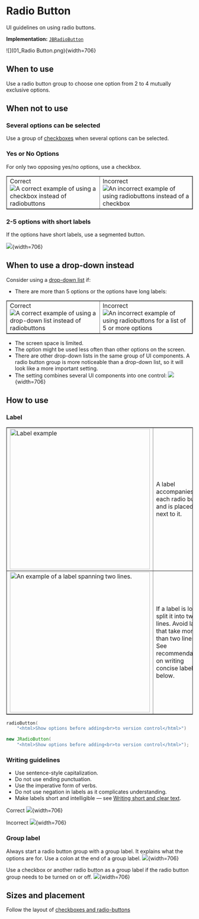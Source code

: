 <!-- Copyright 2000-2024 JetBrains s.r.o. and contributors. Use of this source code is governed by the Apache 2.0 license. -->

# Radio Button

<link-summary>UI guidelines on using radio buttons.</link-summary>

<tldr>

**Implementation:** [`JBRadioButton`](%gh-ic%/platform/platform-api/src/com/intellij/ui/components/JBRadioButton.java)

</tldr>

![](01_Radio Button.png){width=706}

## When to use

Use a radio button group to choose one option from 2 to 4 mutually exclusive options.

## When not to use

### Several options can be selected
Use a group of [checkboxes](checkbox.md) when several options can be selected.

### Yes or No Options
For only two opposing yes/no options, use a checkbox.

<table style="none" border="false">
  <tr>
    <td width="378px">
      <format color="Green" style="bold">Correct</format><img src="02_When_to_use_correct.png" alt="A correct example of using a checkbox instead of radiobuttons"/>
    </td>
    <td width="378px">
      <format color="Red" style="bold">Incorrect</format><img src="02_When_to_use_incorrect.png" alt="An incorrect example of using radiobuttons instead of a checkbox"/>
    </td>
  </tr>
</table>

### 2-5 options with short labels
If the options have short labels, use a segmented button.

![](03_When_to_use_Segmented_button.png){width=706}


## When to use a drop-down instead
Consider using a [drop-down list](drop_down.md) if:
* There are more than 5 options or the options have long labels:
<table style="none" border="false">
  <tr>
    <td width="378">
      <format color="Green" style="bold">Correct</format><img src="04_When_to_use_correct.png" alt="A correct example of using a drop-down list instead of radiobuttons"/>
    </td>
    <td width="378">
      <format color="Red" style="bold">Incorrect</format><img src="04_When_to_use_incorrect.png" alt="An incorrect example of using radiobuttons for a list of 5 or more options"/>
    </td>
  </tr>
  </table>

* The screen space is limited.
* The option might be used less often than other options on the screen.
* There are other drop-down lists in the same group of UI components. A radio button group is more noticeable than a drop-down list, so it will look like a more important setting.
* The setting combines several UI components into one control:
  ![](05_When_to_use_Segmented_button.png){width=706}

## How to use

### Label

<table style="none" border="false" column-width="fixed">
    <tr>
      <td><img src="06_How_to_use.png" alt="Label example" width="378"/></td>
      <td><p>A label accompanies each radio button and is placed next to it.</p></td>
    </tr>
    <tr>
      <td><img src="07_How_to_use.png" alt="An example of a label spanning two lines." width="378"/></td>
      <td><p>If a label is long, split it into two lines. Avoid labels that take more than two lines. See recommendations on writing concise labels below.</p></td>
    </tr>
</table>

<chapter title="Implementation" collapsible="true">
  <tabs group="languages">
  <tab title="Kotlin UI DSL" group-key="kotlin">

  ```kotlin
  radioButton(
      "<html>Show options before adding<br>to version control</html>")
  ```

  </tab>
  <tab title="Java" group-key="java">

  ```java
  new JRadioButton(
      "<html>Show options before adding<br>to version control</html>");
  ```

  </tab>
  </tabs>
</chapter>

### Writing guidelines

* Use sentence-style capitalization.
* Do not use ending punctuation.
* Use the imperative form of verbs.
* Do not use negation in labels as it complicates understanding.
* Make labels short and intelligible — see [Writing short and clear text](writing_short.md).

<format color="369650" style="bold">Correct</format>
![](08_How_to_use_correct.png){width=706}

 <format color="E55765" style="bold">Incorrect</format>
![](08_How_to_use_incorrect.png){width=706}


### Group label
Always start a radio button group with a group label. It explains what the options are for.
Use a colon at the end of a group label.
![](10_How_to_use.png){width=706}

Use a checkbox or another radio button as a group label if the radio button group needs to be turned on or off.
![](09_How_to_use.png){width=706}


## Sizes and placement

Follow the layout of [checkboxes and radio-buttons](layout.md#checkboxes-and-radio-buttons)

